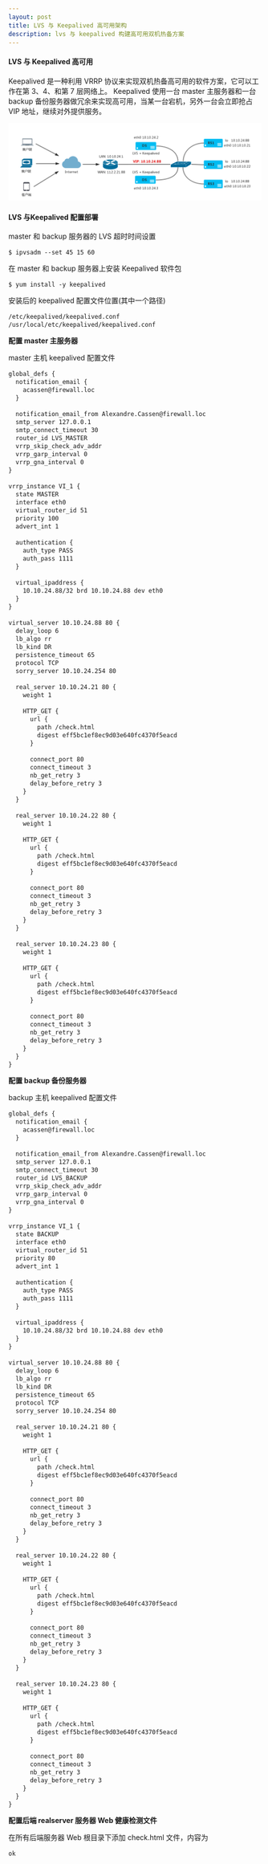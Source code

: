 ```yaml
---
layout: post
title: LVS 与 Keepalived 高可用架构
description: lvs 与 keepalived 构建高可用双机热备方案
---
```


#### LVS 与 Keepalived 高可用

Keepalived 是一种利用 VRRP 协议来实现双机热备高可用的软件方案，它可以工作在第 3、4、和第 7 层网络上。 Keepalived 使用一台 master 主服务器和一台 backup 备份服务器做冗余来实现高可用，当某一台宕机，另外一台会立即抢占 VIP 地址，继续对外提供服务。
   
![image](/assets/img/lvs-keepalvied.png)
   
#### LVS 与Keepalived 配置部署

master 和 backup 服务器的 LVS 超时时间设置

    $ ipvsadm --set 45 15 60

在 master 和 backup 服务器上安装 Keepalived 软件包
   
    $ yum install -y keepalived
   
安装后的 keepalived 配置文件位置(其中一个路径)

    /etc/keepalived/keepalived.conf
    /usr/local/etc/keepalived/keepalived.conf

**配置 master 主服务器**

master 主机 keepalived 配置文件

    global_defs {
      notification_email {
        acassen@firewall.loc
      }
   
      notification_email_from Alexandre.Cassen@firewall.loc
      smtp_server 127.0.0.1
      smtp_connect_timeout 30
      router_id LVS_MASTER
      vrrp_skip_check_adv_addr
      vrrp_garp_interval 0
      vrrp_gna_interval 0
    }
   
    vrrp_instance VI_1 {
      state MASTER
      interface eth0
      virtual_router_id 51
      priority 100
      advert_int 1
   
      authentication {
        auth_type PASS
        auth_pass 1111
      }
   
      virtual_ipaddress {
        10.10.24.88/32 brd 10.10.24.88 dev eth0
      }
    }
   
    virtual_server 10.10.24.88 80 {
      delay_loop 6
      lb_algo rr
      lb_kind DR
      persistence_timeout 65
      protocol TCP
      sorry_server 10.10.24.254 80
   
      real_server 10.10.24.21 80 {
        weight 1

        HTTP_GET {
          url {
            path /check.html
            digest eff5bc1ef8ec9d03e640fc4370f5eacd
          }
   
          connect_port 80
          connect_timeout 3
          nb_get_retry 3
          delay_before_retry 3
        }
      }
   
      real_server 10.10.24.22 80 {
        weight 1
   
        HTTP_GET {
          url {
            path /check.html
            digest eff5bc1ef8ec9d03e640fc4370f5eacd
          }
   
          connect_port 80
          connect_timeout 3
          nb_get_retry 3
          delay_before_retry 3
        }
      }

      real_server 10.10.24.23 80 {
        weight 1
   
        HTTP_GET {
          url {
            path /check.html
            digest eff5bc1ef8ec9d03e640fc4370f5eacd
          }
   
          connect_port 80
          connect_timeout 3
          nb_get_retry 3
          delay_before_retry 3
        }
      }
    }

**配置 backup 备份服务器**

backup 主机 keepalived 配置文件

    global_defs {
      notification_email {
        acassen@firewall.loc
      }
   
      notification_email_from Alexandre.Cassen@firewall.loc
      smtp_server 127.0.0.1
      smtp_connect_timeout 30
      router_id LVS_BACKUP
      vrrp_skip_check_adv_addr
      vrrp_garp_interval 0
      vrrp_gna_interval 0
    }
   
    vrrp_instance VI_1 {
      state BACKUP
      interface eth0
      virtual_router_id 51
      priority 80
      advert_int 1
   
      authentication {
        auth_type PASS
        auth_pass 1111
      }
   
      virtual_ipaddress {
        10.10.24.88/32 brd 10.10.24.88 dev eth0
      }
    }
   
    virtual_server 10.10.24.88 80 {
      delay_loop 6
      lb_algo rr
      lb_kind DR
      persistence_timeout 65
      protocol TCP
      sorry_server 10.10.24.254 80
   
      real_server 10.10.24.21 80 {
        weight 1
   
        HTTP_GET {
          url {
            path /check.html
            digest eff5bc1ef8ec9d03e640fc4370f5eacd
          }
   
          connect_port 80
          connect_timeout 3
          nb_get_retry 3
          delay_before_retry 3
        }
      }
   
      real_server 10.10.24.22 80 {
        weight 1
   
        HTTP_GET {
          url {
            path /check.html
            digest eff5bc1ef8ec9d03e640fc4370f5eacd
          }
   
          connect_port 80
          connect_timeout 3
          nb_get_retry 3
          delay_before_retry 3
        }
      }

      real_server 10.10.24.23 80 {
        weight 1
   
        HTTP_GET {
          url {
            path /check.html
            digest eff5bc1ef8ec9d03e640fc4370f5eacd
          }
   
          connect_port 80
          connect_timeout 3
          nb_get_retry 3
          delay_before_retry 3
        }
      }
    }


**配置后端 realserver 服务器 Web 健康检测文件**

在所有后端服务器 Web 根目录下添加 check.html 文件，内容为

    ok

